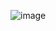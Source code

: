 ![image](https://github.com/JaimeVillalbaO/BooksRatingSQLite-Flask-Advanced-Day-63/assets/152451848/ea17a426-5941-4dd0-a5e6-55bf128dc076)
